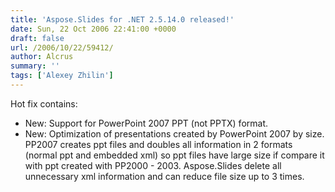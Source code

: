 ```yaml
---
title: 'Aspose.Slides for .NET 2.5.14.0 released!'
date: Sun, 22 Oct 2006 22:41:00 +0000
draft: false
url: /2006/10/22/59412/
author: Alcrus
summary: ''
tags: ['Alexey Zhilin']
---
```


Hot fix contains:  

*   New: Support for PowerPoint 2007 PPT (not PPTX) format.
*   New: Optimization of presentations created by PowerPoint 2007 by size. PP2007 creates ppt files and doubles all information in 2 formats (normal ppt and embedded xml) so ppt files have large size if compare it with ppt created with PP2000 - 2003. Aspose.Slides delete all unnecessary xml information and can reduce file size up to 3 times.







